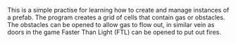 This is a simple practise for learning how to create and manage instances of a prefab. The program creates a grid of cells that contain gas or obstacles. The obstacles can be opened to allow gas to flow out, in similar vein as doors in the game Faster Than Light (FTL) can be opened to put out fires.
